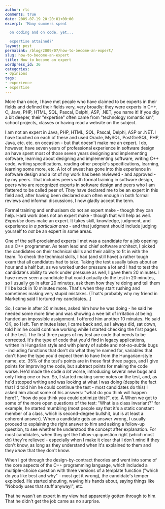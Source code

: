 ```yaml
---
author: rlc
comments: true
date: 2009-07-19 20:20:01+00:00
excerpt: 'Many summers spent

  on coding and on code, yet...

  expertise attained?'
layout: post
permalink: /blog/2009/07/how-to-become-an-expert/
slug: how-to-become-an-expert
title: How to become an expert
wordpress_id: 36
categories:
- Opinions
tags:
- experience
- expertise
---
```


More than once, I have met people who have claimed to be experts in their fields and defined their fields very, very broadly: they were experts in C++, C, Java, PHP, HTML, SQL, Pascal, Delphi, ASP, .NET, you name it! If you dig a bit deeper, their "expertise" often came from "technology romanticism", school projects, classes or having read a website on the subject.

I am not an expert in Java, PHP, HTML, SQL, Pascal, Delphi, ASP or .NET. I have touched on each of these and used Oracle, MySQL, PostGreSQL, PHP, Java, etc. etc. on occasion - but that doesn't make me an expert. I do, however, have seven years of professional experience in software design an have spent most of those seven years designing and implementing software, learning about designing and implementing software, writing C++ code, writing specifications, reading other people's specifications, learning, learning some more, etc. A lot of sweat has gone into this experience in software design and a lot of my work has been reviewed - and approved - by my peers. That includes peers with formal training in software design, peers who are recognized experts in software design and peers who I am flattered to be called peer of. _They_ have declared me to be an expert in this field and, after having been declared such often enough in both formal reviews and informal discussions, I now gladly accept the term.

Formal training and enthusiasm do not an expert make - though they can help. Hard work does not an expert make - though that will help as well. _Expertise_ does make an expert. It takes skill, knowledge, judgment, and experience _in a particular area_ - and that judgment should include judging yourself to _not_ be an expert in some areas.

One of the self-proclaimed experts I met was a candidate for a job opening as a C++ programmer. As team lead and chief software architect, I picked the candidates on their technical skills and their ability to fit in with the team. To check the technical skills, I had (and still have) a rather tough exam that all candidates had to take. Taking the test usually takes about an hour and a half but, as we worked under pressure a lot and I had to test the candidate's ability to work under pressure as well, I gave them 20 minutes. I have never seen a candidate that could actually do the test in 20 minutes, so I usually go in after 20 minutes, ask them how they're doing and tell them I'll be back in 10 minutes more. That's when they start rushing and sometimes making very stupid mistakes. (That's probably why my friend in Marketing said I tortured my candidates...)

So, I came in after 20 minutes, asked him how he was doing - he said he needed some more time and was showing a wee bit of irritation at being handed an impossible assignment. I offered him another 10 minutes. He said OK, so I left. Ten minutes later, I came back and, as I always did, sat down, told him he could continue working while I started checking the first pages of the test. The first three pages of my test are code that needs to be corrected. It's the type of code that you'd find in legacy applications, written in Hungarian style and with plenty of subtle and not-so-subtle bugs - including functions that don't do what they're named for, variables that don't have the type you'd expect them to have from the Hungarian-style name, etc. 35% of the test's points are in those first three pages, and I give points for improving the code, but subtract points for making the code worse. He'd made the code _a lot_ worse, introducing several new bugs and only fixing one or two. So, I started making some notes on the test, and, as he'd stopped writing and was looking at what I was doing (despite the fact that I'd told him he could continue the test - most candidates do this) I asked him about some of his answers: "what do you think will happen here?", "how do you think you could optimize this?", etc. Â When we got to some of the more open questions of the test: "What is a class invariant?" for example, he started mumbling (most people say that it's a static constant member of a class, which is second-degree bullshit, but is at least a coherent answer). When a candidate gets an answer wrong, I usually proceed to explaining the right answer to him and asking a follow-up question, to see whether he understood the concept after explanation. For most candidates, when they get the follow-up question right (which most do) they're relieved - especially when I make it clear that I don't mind if they don't know, as long as they understand when it's explained to them and they _know_ that they don't know.

When I got through the design-by-contract theories and went into some of the core aspects of the C++ programming language, which included a multiple-choice question with three versions of a template function ("which do you like best and why" - most get it wrong), the candidate's temper exploded. He started shouting, waving his hands about, saying things like "Nobody uses that stuff anyway!", etc.

That he wasn't an expert in my view had apparently gotten through to him. That he didn't get the job came as no surprise.
